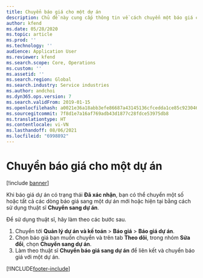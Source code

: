 ```yaml
---
title: Chuyển báo giá cho một dự án
description: Chủ đề này cung cấp thông tin về cách chuyển một báo giá cho một dự án mới hoặc hiện có.
author: kfend
ms.date: 05/28/2020
ms.topic: article
ms.prod: ''
ms.technology: ''
audience: Application User
ms.reviewer: kfend
ms.search.scope: Core, Operations
ms.custom: ''
ms.assetid: ''
ms.search.region: Global
ms.search.industry: Service industries
ms.author: andchoi
ms.dyn365.ops.version: 7
ms.search.validFrom: 2019-01-15
ms.openlocfilehash: a0021e36a18abb3efe86687a43145136cfcedda1ce85c92304608bf2e7270598
ms.sourcegitcommit: 7f8d1e7a16af769adb43d1877c28fdce53975db8
ms.translationtype: HT
ms.contentlocale: vi-VN
ms.lasthandoff: 08/06/2021
ms.locfileid: "6998892"
---
```

# <a name="transfer-a-quotation-to-a-project"></a>Chuyển báo giá cho một dự án

[!include [banner](../includes/banner.md)]

Khi báo giá dự án có trạng thái **Đã xác nhận**, bạn có thể chuyển một số hoặc tất cả các dòng báo giá sang một dự án mới hoặc hiện tại bằng cách sử dụng thuật sĩ **Chuyển sang dự án**. 

Để sử dụng thuật sĩ, hãy làm theo các bước sau.

1. Chuyển tới **Quản lý dự án và kế toán** > **Báo giá** > **Báo giá dự án**.
2. Chọn báo giá bạn muốn chuyển và trên tab **Theo dõi**, trong nhóm **Sửa đổi**, chọn **Chuyển sang dự án**.
3. Làm theo thuật sĩ **Chuyển báo giá sang dự án** để liên kết và chuyển báo giá với một dự án.


[!INCLUDE[footer-include](../includes/footer-banner.md)]